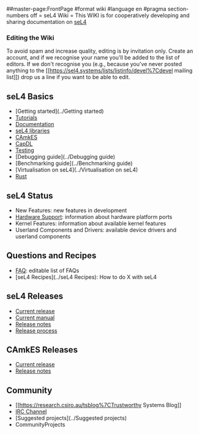 \#\#master-page:FrontPage \#format wiki \#language en \#pragma
section-numbers off = seL4 Wiki = This WIKI is for cooperatively
developing and sharing documentation on
[seL4](http://sel4.systems)

### Editing the Wiki


To avoid spam and increase quality, editing is by invitation only.
Create an account, and if we recognise your name you'll be added to the
list of editors. If we don't recognise you (e.g., because you've never
posted anything to the
\[\[<https://sel4.systems/lists/listinfo/devel%7Cdevel> mailing
list\]\]) drop us a line if you want to be able to edit.

## seL4 Basics


  -   [Getting started](../Getting started)
  -   [Tutorials](../Tutorials)
  -   [Documentation](../Documentation)
  -   [seL4 libraries](SeL4Libraries)
  -   [CAmkES](../CAmkES)
  -   [CapDL](../CapDL)
  -   [Testing](../Testing)
  -   [Debugging guide](../Debugging guide)
  -   [Benchmarking guide](../Benchmarking guide)
  -   [Virtualisation on seL4](../Virtualisation on seL4)
  -   [Rust](../Rust)

## seL4 Status


  -   New Features: new features in development
  -   [Hardware Support](Hardware): information about hardware
      platform ports
  -   Kernel Features: information about available kernel features
  -   Userland Components and Drivers: available device drivers and
      userland components

## Questions and Recipes


  -   [FAQ](FrequentlyAskedQuestions): editable list of FAQs
  -   [seL4 Recipes](../seL4 Recipes): How to do X with seL4

## seL4 Releases


  -   [Current release](https://github.com/seL4/seL4/releases/latest)
  -   [Current manual](http://sel4.systems/Info/Docs/seL4-manual-latest.pdf)
  -   [Release notes](ReleaseNotes)
  -   [Release process](ReleaseProcess)

## CAmkES Releases


  -   [Current release](https://github.com/seL4/camkes-tool/releases/latest)
  -   [Release notes](CAmkESReleaseNotes)

## Community


  -   \[\[<https://research.csiro.au/tsblog%7CTrustworthy> Systems
      Blog\]\]
  -   [IRC Channel](IRCChannel)
  -   [Suggested projects](../Suggested projects)
  -   CommunityProjects

